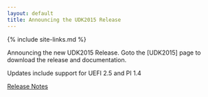 ```yaml
---
layout: default
title: Announcing the UDK2015 Release
---
```

{% include site-links.md %}

Announcing the new UDK2015 Release. Goto the [UDK2015] page to
download the release and documentation.

Updates include support for UEFI 2.5 and PI 1.4

[Release  Notes]({{edk2files}}/UDK2015_Releases/UDK2015/ReadMe.txt/download )
